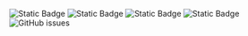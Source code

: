 ![Static Badge](https://img.shields.io/badge/blacklists-61-000000) ![Static Badge](https://img.shields.io/badge/blacklisted-2935599-cc0000) ![Static Badge](https://img.shields.io/badge/whitelisted-2251-00CC00) ![Static Badge](https://img.shields.io/badge/streaming_blacklist-28107-000000) ![GitHub issues](https://img.shields.io/github/issues/fabriziosalmi/blacklists)
